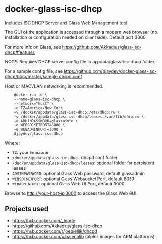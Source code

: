 # docker-glass-isc-dhcp

Includes ISC DHCP Server and Glass Web Management tool.

The GUI of the application is accessed through a modern web browser (no installation or configuration needed on client side). Default port 3000.

For more info on Glass, see <https://github.com/Akkadius/glass-isc-dhcp#features>

NOTE: Requires DHCP server config file in appdata/glass-isc-dhcp folder.

For a sample config file, see <https://github.com/djaydev/docker-glass-isc-dhcp/blob/master/sample.dhcpd.conf>

Host or MACVLAN networking is recommended.

```shell
    docker run -d \
    --name=glass-isc-dhcp \
    --network="host" \
    -e TZ=America/New_York
    -v /docker/appdata/glass-isc-dhcp:/etc/dhcp:rw \
    -v /docker/appdata/glass-isc-dhcp/leases:/var/lib/dhcp:rw \
    -e ADMINPASSWORD=glassadmin \
    -e WEBSOCKETPORT=8080 \
    -e WEBADMINPORT=3000 \
    djaydev/glass-isc-dhcp
```

Where:

- `TZ`: your timezone
- `/docker/appdata/glass-isc-dhcp`: dhcpd.conf folder
- `/docker/appdata/glass-isc-dhcp/leases`: optional folder for persistent leases
- `ADMINPASSWORD`: optional Glass Web password, default glassadmin
- `WEBSOCKETPORT`: optional Glass Websocket Port, default 8080
- `WEBADMINPORT`: optional Glass Web UI Port, default 3000

Browse to <http://your-host-ip:3000> to access the Glass Web GUI.

## Projects used

- <https://hub.docker.com/_/node>
- <https://github.com/Akkadius/glass-isc-dhcp>
- <https://hub.docker.com/r/joebiellik/dhcpd>
- <https://hub.docker.com/u/balenalib> (alpine images for ARM platforms)

